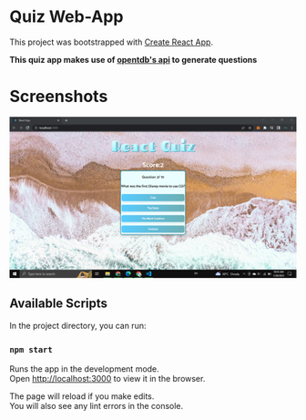 # Quiz Web-App

This project was bootstrapped with [Create React App](https://github.com/facebook/create-react-app).

**This quiz app makes use of [opentdb's api](https://opentdb.com/browse.php) to generate questions**

# Screenshots

![screenshot 1](/SS01.png)

## Available Scripts

In the project directory, you can run:

### `npm start`

Runs the app in the development mode.\
Open [http://localhost:3000](http://localhost:3000) to view it in the browser.

The page will reload if you make edits.\
You will also see any lint errors in the console.
